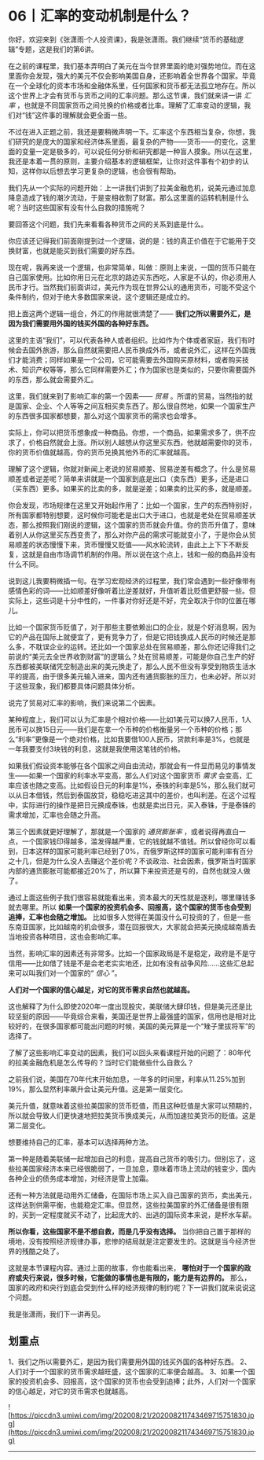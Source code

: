 # 06丨汇率的变动机制是什么？

你好，欢迎来到《张潇雨·个人投资课》，我是张潇雨。我们继续“货币的基础逻辑”专题，这是我们的第6讲。

在之前的课程里，我们基本弄明白了美元在当今世界里面的绝对强势地位。而在这里面你会发现，强大的美元不仅会影响美国自身，还影响着全世界各个国家。毕竟在一个全球化的资本市场和金融体系里，任何国家和货币都无法孤立地存在。所以这个世界上才会有货币与货币之间的汇率问题。那么这节课，我们就来讲一讲 *汇率* ，也就是不同国家货币之间兑换的价格或者比率。理解了汇率变动的逻辑，我们对“钱”这件事的理解就会更全面一些。

不过在进入正题之前，我还是要稍微声明一下。汇率这个东西相当复杂，你想，我们研究的是庞大的国家和经济体系里面，最复杂的产物——货币——的变化，这里面的变量一定是极多的，可以说任何分析和研究都是一种盲人摸象。所以在这里，我还是本着一贯的原则，主要介绍基本的逻辑框架，让你对这件事有个初步的认知，这样你以后想去学习更复杂的逻辑，也会很有帮助。

我们先从一个实际的问题开始：上一讲我们讲到了拉美金融危机，说美元通过加息降息造成了钱的潮汐流动，于是变相收割了财富。那么这里面的运转机制是什么呢？当时这些国家有没有什么自救的措施呢？

要回答这个问题，我们先来看看各种货币之间的关系到底是什么。

你应该还记得我们前面刚提到过一个逻辑，说的是：钱的真正价值在于它能用于交换财富，也就是能买到我们需要的好东西。

现在呢，我再来说一个逻辑，也非常简单，叫做：原则上来说，一国的货币只能在自己国家使用。比如你用日元在北京的路边买东西吃，人家是不认的，你必须用人民币才行。当然我们前面讲过，美元作为现在世界公认的通用货币，可能不受这个条件制约，但对于绝大多数国家来说，这个逻辑还是成立的。

把上面这两个逻辑一组合，外汇的作用就很清楚了—— **我们之所以需要外汇，是因为我们需要用外国的钱买外国的各种好东西。**

这里的主语“我们”，可以代表各种人或者组织。比如作为个体或者家庭，我们有时候会去国外旅游，那么自然就需要把人民币换成外币，或者说外汇，这样在外国我们才能消费；同样如果是一个公司，它可能需要去外国购买原材料，或者购买技术、知识产权等等，那么它同样需要外汇；作为国家也是类似的，只要你需要国外的东西，那么就会需要外汇。

这里，我们就来到了影响汇率的第一个因素—— *贸易* 。所谓的贸易，当然指的就是国家、企业、个人等等之间互相买卖东西了。那么很自然地，如果一个国家生产的东西很多国家都想要，那么对这个国家货币的需求也会增多。

实际上，你可以把货币想象成一种商品。你想，一个商品，如果需求多了，供不应求了，价格自然就会上涨。所以别人越想从你这里买东西，他就越需要你的货币，你的货币价值就越高，你的货币兑换其他外币的汇率就越高。

理解了这个逻辑，你就对新闻上老说的贸易顺差、贸易逆差有概念了。什么是贸易顺差或者逆差呢？简单来讲就是一个国家到底是出口（卖东西）更多，还是进口（买东西）更多。如果买的比卖的多，就是逆差；如果卖的比买的多，就是顺差。

你会发现，市场规律在这里又开始起作用了：比如一个国家，生产的东西特别好，所有国家都特别想要，这时候你可能老是出口大于进口，也就是老处在贸易顺差状态，那么按照我们刚说的逻辑，这个国家的货币就会升值。你的货币升值了，意味着别人从你这里买东西变贵了，那么对你产品的需求可能就变小了，于是你会从贸易顺差的状态慢慢下来，货币慢慢又贬值——风水轮流转，由此上上下下不断反复，这就是自由市场调节机制的作用。所以说在这个点上，钱和一般的商品并没有什么不同。

说到这儿我要稍微插一句。在学习宏观经济的过程里，我们常会遇到一些好像带有感情色彩的词——比如顺差好像听着比逆差就好，升值听着比贬值更舒服一些。但实际上，这些词是十分中性的，一件事对你好还是不好，完全取决于你的位置在哪儿。

比如一个国家货币贬值了，对于那些主要依赖出口的企业，就是个好消息啊，因为它的产品在国际上就便宜了，更有竞争力了，但是它把钱换成人民币的时候还是那么多，不耽误企业的运转。还比如一个国家总处在贸易顺差，那么你还记得我们之前说的“美元去全世界收割财富”的逻辑么？处在贸易顺差，可能是你自己生产的好东西都被美联储凭空制造出来的美元换走了，那么人民不但没有享受到物质生活水平的提高，由于很多美元输入进来，国内还有通货膨胀的压力，也未必好。所以对于这些现象，我们都要具体问题具体分析。

说完了贸易对汇率的影响，我们来说第二个因素。

某种程度上，我们可以认为汇率是个相对价格——比如1美元可以换7人民币，1人民币可以换15日元——我们是在拿一个币种的价格衡量另一个币种的价格；那么“利率”更像是一个绝对价格，比如我要借100人民币，贷款利率是3%，也就是一年我要支付3块钱的利息，这就是我使用这笔钱的价格。

如果我们假设资本能够在各个国家之间自由流动，那就会有一件显而易见的事情发生——如果一个国家的利率水平变高，那么人们对这个国家货币 *需求* 会变高，汇率应该也随之变高。比如假设日元的利率是1%，泰铢的利率是5%，那么我们就可以从日本借钱，然后到泰国放贷，稳稳吃进这其中的差价，也叫利差。在这个过程中，实际进行的操作是把日元换成泰铢，也就是卖出日元，买入泰铢，于是泰铢的需求增加，汇率也会随之升高。

第三个因素就更好理解了，那就是一个国家的 *通货膨胀率* ，或者说得再直白一点，一个国家钱印得越多，滥发得越严重，它的钱就越不值钱。所以曾经你可以看到，日本这样的国家可能利率已经到了0%，而俄罗斯这样的国家可能利率有百分之十几，但是为什么没人去赚这个差价呢？不谈政治、社会因素，俄罗斯当时国家内部的通货膨胀可能都接近20%了，所以算下来投资还是亏的，自然也就没人做了。

通过上面这些例子我们很容易就能看出来，资本最大的天性就是逐利，哪里赚钱多就去哪里。所以 **如果一个国家的投资机会多、回报高，这个国家的货币也会受到追捧，汇率也会随之增加。** 比如很多人觉得在美国没什么可投资的了，但是一些东南亚国家，比如越南的机会很多，潜在回报很大，大家就会把美元换成越南盾去当地投资各种项目，这也会影响汇率。

当然，影响汇率的因素还有非常多。比如一个国家政局是不是稳定，政府是不是守信用——比如借了钱是不是会老老实实地还，比如有没有战争风险……这些汇总起来可以叫我们对一个国家的“ *信心* ”。

 **人们对一个国家的信心越足，对它的货币需求自然也就越高。**

这也解释了为什么即使2020年一度出现股灾，美联储大肆印钱，但是美元还是比较坚挺的原因——毕竟综合来看，美国还是世界上最强盛的国家，信用也是相对比较好的，在很多国家都可能出问题的时候，美国的美元算是一个“矬子里拔将军”的选择了。

了解了这些影响汇率变动的因素，我们可以回头来看课程开始的问题了：80年代的拉美金融危机是怎么传导的？当时它们能做些什么自救么？

之前我们说，美国在70年代末开始加息，一年多的时间里，利率从11.25%加到19%，那么显然利率飙升会让美元升值。这是第一层变化。

美元升值，就意味着这些拉美国家的货币贬值，而且这种贬值是大家可以预期的，所以就会导致人们更快速地把拉美货币换成美元，从而加速拉美货币的贬值。这是第二层变化。

想要维持自己的汇率，基本可以选择两种方法。

第一种是随着美联储一起增加自己的利息，提高自己货币的吸引力。但别忘了，这些拉美国家经济本来已经很脆弱了，一旦加息，意味着市场上流动的钱变少，国内各种企业的债务成本增加，对经济是雪上加霜。

还有一种方法就是动用外汇储备，在国际市场上买入自己国家的货币，卖出美元，这样达到供需平衡，也能稳定汇率。但显然，这些拉美国家的外汇储备是很有限的，买到一定程度就买不动了，比起庞大的、出逃的国际资本来说，是杯水车薪。

 **所以你看，这些国家不是不想自救，而是几乎没有选择。** 当你把自己置于那样的境地，没有按照经济规律办事，悲惨的结局就是注定要发生的。这就是当今经济世界的残酷之处了。

这就是本节课程内容。通过上面的故事，你也能看出来， **哪怕对于一个国家的政府或央行来说，很多时候，它能做的事情也是有限的，能力是有边界的。** 那么，国家的政府和央行到底会受到什么样的经济规律的制约呢？下一讲我们就来说说这个问题。

我是张潇雨，我们下一讲再见。

## 划重点

1、我们之所以需要外汇，是因为我们需要用外国的钱买外国的各种好东西。
2、人们对于一个国家的货币需求越旺盛，这个国家的汇率便会越高。
3、如果一个国家的投资机会多、回报高，这个国家的货币也会受到追捧；此外，人们对一个国家的信心越足，对它的货币需求也就越高。

![https://piccdn3.umiwi.com/img/202008/21/202008211743469715751830.jpg](https://piccdn3.umiwi.com/img/202008/21/202008211743469715751830.jpg)

---
